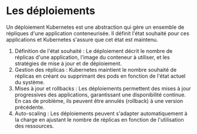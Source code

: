 # Les déploiements

Un déploiement Kubernetes est une abstraction qui gère un ensemble de répliques d'une application conteneurisée. Il définit l'état souhaité pour ces applications et Kubernetes s'assure que cet état est maintenu. 

1. Définition de l'état souhaité : Le déploiement décrit le nombre de réplicas d'une application, l'image du conteneur à utiliser, et les stratégies de mise à jour et de déploiement.
2. Gestion des réplicas : Kubernetes maintient le nombre souhaité de réplicas en créant ou supprimant des pods en fonction de l'état actuel du système.
3. Mises à jour et rollbacks : Les déploiements permettent des mises à jour progressives des applications, garantissant une disponibilité continue. En cas de problème, ils peuvent être annulés (rollback) à une version précédente.
4. Auto-scaling : Les déploiements peuvent s'adapter automatiquement à la charge en ajustant le nombre de réplicas en fonction de l'utilisation des ressources.